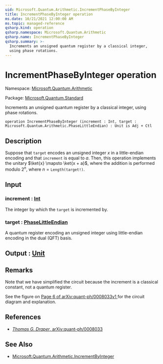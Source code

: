 ```yaml
---
uid: Microsoft.Quantum.Arithmetic.IncrementPhaseByInteger
title: IncrementPhaseByInteger operation
ms.date: 10/21/2021 12:00:00 AM
ms.topic: managed-reference
qsharp.kind: operation
qsharp.namespace: Microsoft.Quantum.Arithmetic
qsharp.name: IncrementPhaseByInteger
qsharp.summary: >-
  Increments an unsigned quantum register by a classical integer,
  using phase rotations.
---
```


# IncrementPhaseByInteger operation

Namespace: [Microsoft.Quantum.Arithmetic](xref:Microsoft.Quantum.Arithmetic)

Package: [Microsoft.Quantum.Standard](https://nuget.org/packages/Microsoft.Quantum.Standard)


Increments an unsigned quantum register by a classical integer,using phase rotations.

```qsharp
operation IncrementPhaseByInteger (increment : Int, target : Microsoft.Quantum.Arithmetic.PhaseLittleEndian) : Unit is Adj + Ctl
```


## Description

Suppose that `target` encodes an unsigned integer $x$ in a little-endianencoding and that `increment` is equal to $a$.Then, this operation implements the unitary $\ket{x} \mapsto \ket{x + a}$,where the addition is performedmodulo $2^n$, where $n = \texttt{Length(target!)}$.

## Input

### increment : [Int](xref:microsoft.quantum.qsharp.valueliterals#int-literals)

The integer by which the `target` is incremented by.


### target : [PhaseLittleEndian](xref:Microsoft.Quantum.Arithmetic.PhaseLittleEndian)

A quantum register encoding an unsigned integer using little-endianencoding in the dual (QFT) basis.



## Output : [Unit](xref:microsoft.quantum.qsharp.valueliterals#unit-literal)



## Remarks

Note that we have simplified the circuit because the increment is aclassical constant, not a quantum register.See the figure on[ Page 6 of arXiv:quant-ph/0008033v1 ](https://arxiv.org/pdf/quant-ph/0008033.pdf#page=6)for the circuit diagram and explanation.

## References

- [ *Thomas G. Draper*,  arXiv:quant-ph/0008033](https://arxiv.org/pdf/quant-ph/0008033v1.pdf)

## See Also

- [Microsoft.Quantum.Arithmetic.IncrementByInteger](xref:Microsoft.Quantum.Arithmetic.IncrementByInteger)